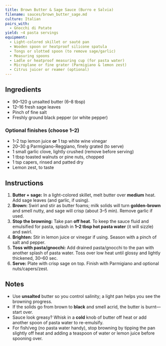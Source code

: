 ```yaml
---
title: Brown Butter & Sage Sauce (Burro e Salvia)
filename: sauces/brown_butter_sage.md
culture: Italian
pairs_with:
  - Gnocchi di Patate
yield: ~4 pasta servings
equipment:
  - Light-colored skillet or sauté pan
  - Wooden spoon or heatproof silicone spatula
  - Tongs or slotted spoon (to remove sage/garlic)
  - Measuring spoons
  - Ladle or heatproof measuring cup (for pasta water)
  - Microplane or fine grater (Parmigiano & lemon zest)
  - Citrus juicer or reamer (optional)
---
```


## Ingredients
- 90–120 g unsalted butter (6–8 tbsp)
- 12–16 fresh sage leaves
- Pinch of fine salt
- Freshly ground black pepper (or white pepper)

### Optional finishes (choose 1–2)
- 1–2 tsp lemon juice **or** 1 tsp white wine vinegar
- 20–30 g Parmigiano-Reggiano, finely grated (to serve)
- 1 small garlic clove, lightly crushed (remove before serving)
- 1 tbsp toasted walnuts or pine nuts, chopped
- 1 tsp capers, rinsed and patted dry
- Lemon zest, to taste

## Instructions
1. **Butter + sage:** In a light-colored skillet, melt butter over **medium** heat. Add sage leaves (and garlic, if using).
2. **Brown:** Swirl and stir as butter foams; milk solids will turn **golden-brown** and smell nutty, and sage will crisp (about 3–5 min). Remove garlic if used.
3. **Stop the browning:** Take pan **off heat**. To keep the sauce fluid and emulsified for pasta, splash in **1–2 tbsp hot pasta water** (it will sizzle) and swirl.
4. **Brighten:** Stir in lemon juice or vinegar if using. Season with a pinch of salt and pepper.
5. **Toss with pasta/gnocchi:** Add drained pasta/gnocchi to the pan with another splash of pasta water. Toss over low heat until glossy and lightly thickened, 30–60 sec.
6. **Serve:** Plate with crisp sage on top. Finish with Parmigiano and optional nuts/capers/zest.

## Notes
- Use **unsalted** butter so you control salinity; a light pan helps you see the browning progress.  
- If the solids go from brown to **black** and smell acrid, the butter is burnt—start over.  
- Sauce look greasy? Whisk in a **cold** knob of butter off heat or add another spoon of pasta water to re-emulsify.  
- For fish/veg (no pasta water handy), stop browning by tipping the pan slightly off heat and adding a teaspoon of water or lemon juice before spooning over.
